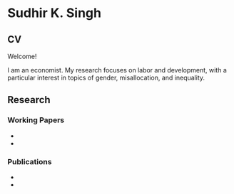 # Sudhir K. Singh
## CV
Welcome!



I am an economist. My research focuses on labor and development, with a particular interest in topics of gender, misallocation, and inequality. 
## Research
### Working Papers
-
-
### Publications
-
-



